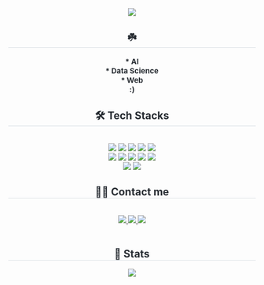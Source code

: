<div align= "center">
    <img src="https://capsule-render.vercel.app/api?type=waving&color=0:b6c954,100:73aa55&height=240&text=Hello!%20I'm%20Youn%20Hyeonseo☘️&animation=fadeIn&fontColor=ffffff&fontSize=25" />
    </div>
    <div align= "center"> 
    <h2 style="border-bottom: 1px solid #d8dee4; color: #282d33;"> ☘️ </h2>  
    <div style="font-weight: 700; font-size: 15px; text-align: center; color: #282d33;"> * AI</br></li>* Data Science</br></li>* Web</li></br></li>:) </div> 
    </div>
    <div align= "center">
    <h2 style="border-bottom: 1px solid #d8dee4; color: #282d33;"> 🛠️ Tech Stacks </h2> <br> 
    <div style="margin: 0 auto; text-align: center;" align= "center"> <img src="https://img.shields.io/badge/Discord-5865F2?style=for-the-badge&logo=Discord&logoColor=white">
          <img src="https://img.shields.io/badge/C-A8B9CC?style=for-the-badge&logo=C&logoColor=white">
          <img src="https://img.shields.io/badge/Git-F05032?style=for-the-badge&logo=Git&logoColor=white">
          <img src="https://img.shields.io/badge/Github-181717?style=for-the-badge&logo=Github&logoColor=white">
          <img src="https://img.shields.io/badge/HTML5-E34F26?style=for-the-badge&logo=HTML5&logoColor=white">
          <br/><img src="https://img.shields.io/badge/CSS3-1572B6?style=for-the-badge&logo=CSS3&logoColor=white">
          <img src="https://img.shields.io/badge/Javascript-F7DF1E?style=for-the-badge&logo=Javascript&logoColor=white">
          <img src="https://img.shields.io/badge/Notion-000000?style=for-the-badge&logo=Notion&logoColor=white">
          <img src="https://img.shields.io/badge/Python-3776AB?style=for-the-badge&logo=Python&logoColor=white">
          <img src="https://img.shields.io/badge/React-61DAFB?style=for-the-badge&logo=React&logoColor=white">
          <br/><img src="https://img.shields.io/badge/Slack-4A154B?style=for-the-badge&logo=Slack&logoColor=white">
          <img src="https://img.shields.io/badge/StyledComponents-DB7093?style=for-the-badge&logo=StyledComponents&logoColor=white">
          </div>
    </div>
    <div align= "center">
    <h2 style="border-bottom: 1px solid #d8dee4; color: #282d33;"> 🧑‍💻 Contact me </h2> <br> 
    <div align= "center"> <a href=https://cool-domado.tistory.com/> <img src="https://img.shields.io/badge/Tistory-000000?style=for-the-badge&logo=Tistory&logoColor=white&link=https://cool-domado.tistory.com/"> </a>
         <a href=https://humorous-car-cbe.notion.site/Hyeonseo-Youn-164b05c9db5a809e8306c9627bd60214?pvs=4> <img src="https://img.shields.io/badge/Notion-000000?style=for-the-badge&logo=Notion&logoColor=white&link=https://humorous-car-cbe.notion.site/Hyeonseo-Youn-164b05c9db5a809e8306c9627bd60214?pvs=4"> </a>
         <a href=mailto:yhs010708@hufs.ac.kr> <img src="https://img.shields.io/badge/Gmail-EA4335?style=for-the-badge&logo=Gmail&logoColor=white&link=mailto:yhs010708@hufs.ac.kr"> </a>
          </div>  <br> 
    <div align= "center">  </div> 
    </div>
    <div align= "center"> 
    <h2 style="border-bottom: 1px solid #d8dee4; color: #282d33;"> 🏅 Stats </h2>
        <img src="https://github-readme-stats.vercel.app/api/top-langs/?username=younlav&layout=compact&bg_color=180,ffffff,00000000&title_color=000000&text_color=000000"
           /> </div> 
    </div>
    
